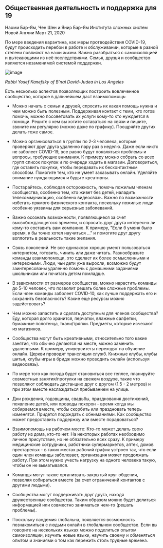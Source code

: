 ## Общественная деятельность и поддержка для 19

Наоми Бар-Ям, Чен Шен и Янир Бар-Ям Института сложных систем Новой Англии Март 21, 2020

По мере введения карантина, как меры протводействия COVID-19, будут происходить перебои в работе и обслуживании, которые в разной степени повлияют на наши жизни. Важно разобраться с самоизоляцией и вытекающими из неё последствиями. Семья, друзья и сообщество являются незаменимой системой поддержки.

![image](https://assets-global.website-files.com/5e63ff6068556a01cc34f6d0/5e77a8611511e1d2fb40f20d_quote.jpg)

_Rabbi Yosef Kanefsky of B’nai David-Judea in Los Angeles_

Есть несколько аспектов позволяющих построить вовлеченное сообщество, которое в дальнейшем даст взаимопомощь:

- Можно начать с семьи и друзей, спросить их какая помощь нужна и чем можно быть полезным. Поддерживая контакт с теми, кто готов помочь, можно посоветовать их услуги кому-то кто нуждается в помощи. Решите с кем вы хотите оставаться на связи и пишите, звоните им регулярно (можно даже по графику). Поощряйте других делать тоже самое.

- Можно организоваться в группы по 2-3 человека, которые проверяют друг друга удаленно пару раз в неделю. Даже если никто не заболеет COVID-19, все равно будут появляться проблемы и вопросы, требующие внимания. К примеру можно собрать со всех групп список покупок и по очереди ходить в магазин. Договориться, где оставить покупки, чтобы передавать их бесконтактным способом. Помогите тем, кто не умеет заказывать онлайн. Уделяйте внимание нуждающимся и будьте креативны.

- Постарайтесь, соблюдая осторожность, помочь пожилым членам сообщества, особенно тем, кто живет без детей, наладить телекоммуникацию, особенно видеосвязь. Важно по возможности избегать прямого физического контакта, поскольку пожилые люди особенно уязвимы для серьезных заболеваний.

- Важно осознать возможности, появляющиеся за счет высвобождающегося времени, и спросить друг друга интересно ли кому-то составить вам компанию. К примеру, "Если б уменя было время, я бы точно хотел научиться ..." и помогите друг другу воплотить в реальность такие желания.

- Связь поколений. Не все одинаково хорошо умеют пользоваться интернетом, готовить, чинить или даже читать. Разнообразьте команды взаимопомощи, это сделает их более осмысленными и интересными. Люди, чьи дети уже выросли, возможно будут заинтересованы удаленно помочь с домашними заданиями школьникам или почитать детям помладше.

- В зависимости от размеров сообщества, можно нарастить команды до 5-10 человек, что позволит решать более сложные проблемы. Если член команды заболеет COVID-10, как лучше поддержать его и сохранить безопасность? Какие еще ресурсы можно задействовать?

- Чем можно запастить и сделать доступным для членов сообщества? Еду, которая долго хранится, перчатки, влажные салфетки, бумажные полотенца, ткани/тряпки. Предметы, которые исчезают из магазинов.

- Сообщества могут быть креативными, относительно того какие занятия, что обычно делаются на месте, можно заменить удаленными. К примеру, университеты переходят на обучение онлайн. Церкви проводят трансляции служб. Книжные клубы, клубы шитья, клубы игры в бридж можно проводить онлайн (используя видеосвязь).

- По мере того как погода будет становиться все теплее, планируйте совместные занятия/прогулки на свежем воздухе, такие что позволяют соблюдать дистанцию друг с другом (1.5 - 2 метров) и при этом вместе наслаждаться пребыванием на улице.

- Дни рождения, годовщины, свадьбы, празднования достижений, появление детей, или проводы похорон - время когда мы собираемся вместе, чтобы скорбить или праздновать теперь изменятся. Придется подождать с обниманиями. Как сообщество может предоставить поддержку или вместе порадоваться?

- Взаимопомощь на рабочем месте: Кто-то может делать свою работу из дома, кто-то нет. На некоторых работах необходимо личное присутствие, но не обязательно всех сразу. К примеру медицинские сотрудники, работники супермаркетов, аптек, домов престарелых - в таких местах рабочий график устроен так, что если один член команды заболевает, организация может продолжать работу. При этом нужно учесть нагрузку на одного человека такую, чтобы он не выматывался.

- Команды могут также организвать закрытый круг общения, позволяя собираться вместе (за счет ограничений контактов с другими людьми).

- Сообщества могут поддерживать друг друга, находя дружественные сообщества. Таким образом можно будет делиться информацией или совместно заниматься чем-то (решать проблемы).

- Поскольку пандемия глобальна, появляется возможность познакомиться с людьми онлайн в глобальном сообществе. Если вы говорите на нескольких языках можно поделиться опытом самоизоляции, изучить новые языки, научить своему и обменяться опытом и знаниями о том как пережить столь трудные времена.
